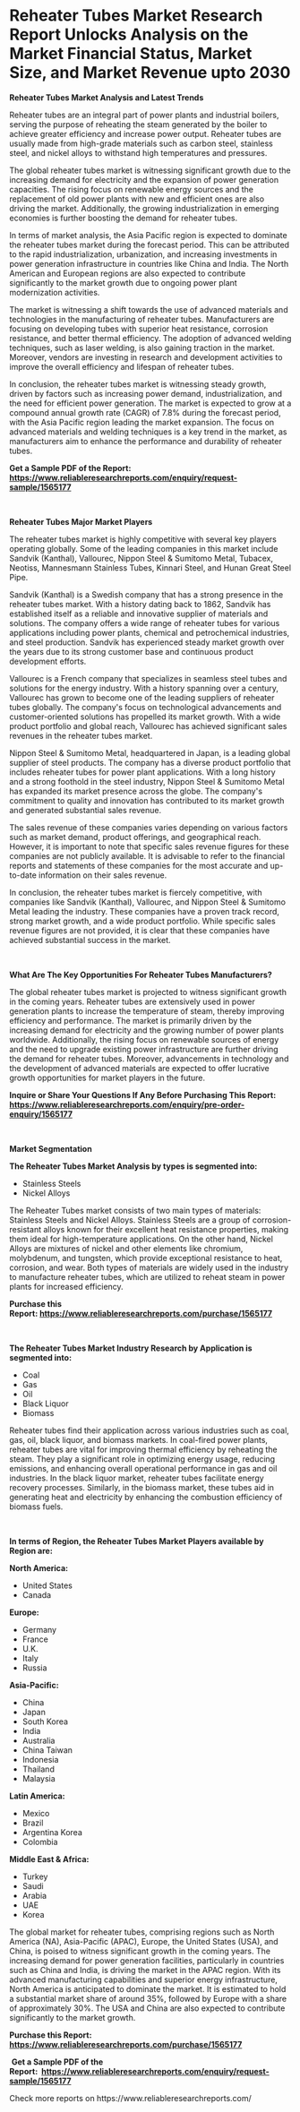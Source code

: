 <p><h1>Reheater Tubes Market Research Report Unlocks Analysis on the Market Financial Status, Market Size, and Market Revenue upto 2030</h1></p><p><strong>Reheater Tubes Market Analysis and Latest Trends</strong></p>
<p><p>Reheater tubes are an integral part of power plants and industrial boilers, serving the purpose of reheating the steam generated by the boiler to achieve greater efficiency and increase power output. Reheater tubes are usually made from high-grade materials such as carbon steel, stainless steel, and nickel alloys to withstand high temperatures and pressures.</p><p>The global reheater tubes market is witnessing significant growth due to the increasing demand for electricity and the expansion of power generation capacities. The rising focus on renewable energy sources and the replacement of old power plants with new and efficient ones are also driving the market. Additionally, the growing industrialization in emerging economies is further boosting the demand for reheater tubes.</p><p>In terms of market analysis, the Asia Pacific region is expected to dominate the reheater tubes market during the forecast period. This can be attributed to the rapid industrialization, urbanization, and increasing investments in power generation infrastructure in countries like China and India. The North American and European regions are also expected to contribute significantly to the market growth due to ongoing power plant modernization activities.</p><p>The market is witnessing a shift towards the use of advanced materials and technologies in the manufacturing of reheater tubes. Manufacturers are focusing on developing tubes with superior heat resistance, corrosion resistance, and better thermal efficiency. The adoption of advanced welding techniques, such as laser welding, is also gaining traction in the market. Moreover, vendors are investing in research and development activities to improve the overall efficiency and lifespan of reheater tubes.</p><p>In conclusion, the reheater tubes market is witnessing steady growth, driven by factors such as increasing power demand, industrialization, and the need for efficient power generation. The market is expected to grow at a compound annual growth rate (CAGR) of 7.8% during the forecast period, with the Asia Pacific region leading the market expansion. The focus on advanced materials and welding techniques is a key trend in the market, as manufacturers aim to enhance the performance and durability of reheater tubes.</p></p>
<p><strong>Get a Sample PDF of the Report:&nbsp; <a href="https://www.reliableresearchreports.com/enquiry/request-sample/1565177">https://www.reliableresearchreports.com/enquiry/request-sample/1565177</a></strong></p>
<p>&nbsp;</p>
<p><strong>Reheater Tubes Major Market Players</strong></p>
<p><p>The reheater tubes market is highly competitive with several key players operating globally. Some of the leading companies in this market include Sandvik (Kanthal), Vallourec, Nippon Steel & Sumitomo Metal, Tubacex, Neotiss, Mannesmann Stainless Tubes, Kinnari Steel, and Hunan Great Steel Pipe.</p><p>Sandvik (Kanthal) is a Swedish company that has a strong presence in the reheater tubes market. With a history dating back to 1862, Sandvik has established itself as a reliable and innovative supplier of materials and solutions. The company offers a wide range of reheater tubes for various applications including power plants, chemical and petrochemical industries, and steel production. Sandvik has experienced steady market growth over the years due to its strong customer base and continuous product development efforts.</p><p>Vallourec is a French company that specializes in seamless steel tubes and solutions for the energy industry. With a history spanning over a century, Vallourec has grown to become one of the leading suppliers of reheater tubes globally. The company's focus on technological advancements and customer-oriented solutions has propelled its market growth. With a wide product portfolio and global reach, Vallourec has achieved significant sales revenues in the reheater tubes market.</p><p>Nippon Steel & Sumitomo Metal, headquartered in Japan, is a leading global supplier of steel products. The company has a diverse product portfolio that includes reheater tubes for power plant applications. With a long history and a strong foothold in the steel industry, Nippon Steel & Sumitomo Metal has expanded its market presence across the globe. The company's commitment to quality and innovation has contributed to its market growth and generated substantial sales revenue.</p><p>The sales revenue of these companies varies depending on various factors such as market demand, product offerings, and geographical reach. However, it is important to note that specific sales revenue figures for these companies are not publicly available. It is advisable to refer to the financial reports and statements of these companies for the most accurate and up-to-date information on their sales revenue.</p><p>In conclusion, the reheater tubes market is fiercely competitive, with companies like Sandvik (Kanthal), Vallourec, and Nippon Steel & Sumitomo Metal leading the industry. These companies have a proven track record, strong market growth, and a wide product portfolio. While specific sales revenue figures are not provided, it is clear that these companies have achieved substantial success in the market.</p></p>
<p>&nbsp;</p>
<p><strong>What Are The Key Opportunities For Reheater Tubes Manufacturers?</strong></p>
<p><p>The global reheater tubes market is projected to witness significant growth in the coming years. Reheater tubes are extensively used in power generation plants to increase the temperature of steam, thereby improving efficiency and performance. The market is primarily driven by the increasing demand for electricity and the growing number of power plants worldwide. Additionally, the rising focus on renewable sources of energy and the need to upgrade existing power infrastructure are further driving the demand for reheater tubes. Moreover, advancements in technology and the development of advanced materials are expected to offer lucrative growth opportunities for market players in the future.</p></p>
<p><strong>Inquire or Share Your Questions If Any Before Purchasing This Report: <a href="https://www.reliableresearchreports.com/enquiry/pre-order-enquiry/1565177">https://www.reliableresearchreports.com/enquiry/pre-order-enquiry/1565177</a></strong></p>
<p>&nbsp;</p>
<p><strong>Market Segmentation</strong></p>
<p><strong>The Reheater Tubes Market Analysis by types is segmented into:</strong></p>
<p><ul><li>Stainless Steels</li><li>Nickel Alloys</li></ul></p>
<p><p>The Reheater Tubes market consists of two main types of materials: Stainless Steels and Nickel Alloys. Stainless Steels are a group of corrosion-resistant alloys known for their excellent heat resistance properties, making them ideal for high-temperature applications. On the other hand, Nickel Alloys are mixtures of nickel and other elements like chromium, molybdenum, and tungsten, which provide exceptional resistance to heat, corrosion, and wear. Both types of materials are widely used in the industry to manufacture reheater tubes, which are utilized to reheat steam in power plants for increased efficiency.</p></p>
<p><strong>Purchase this Report:&nbsp;<a href="https://www.reliableresearchreports.com/purchase/1565177">https://www.reliableresearchreports.com/purchase/1565177</a></strong></p>
<p>&nbsp;</p>
<p><strong>The Reheater Tubes Market Industry Research by Application is segmented into:</strong></p>
<p><ul><li>Coal</li><li>Gas</li><li>Oil</li><li>Black Liquor</li><li>Biomass</li></ul></p>
<p><p>Reheater tubes find their application across various industries such as coal, gas, oil, black liquor, and biomass markets. In coal-fired power plants, reheater tubes are vital for improving thermal efficiency by reheating the steam. They play a significant role in optimizing energy usage, reducing emissions, and enhancing overall operational performance in gas and oil industries. In the black liquor market, reheater tubes facilitate energy recovery processes. Similarly, in the biomass market, these tubes aid in generating heat and electricity by enhancing the combustion efficiency of biomass fuels.</p></p>
<p>&nbsp;</p>
<p><strong>In terms of Region, the Reheater Tubes Market Players available by Region are:</strong></p>
<p>
    <p> <strong> North America: </strong>
        <ul>
            <li>United States</li>
            <li>Canada</li>
        </ul>
        </p> 
    <p> <strong> Europe: </strong>
        <ul>
            <li>Germany</li>
            <li>France</li>
            <li>U.K.</li>
            <li>Italy</li>
            <li>Russia</li>
        </ul>
        </p> 
    <p> <strong> Asia-Pacific: </strong>
        <ul>
            <li>China</li>
            <li>Japan</li>
            <li>South Korea</li>
            <li>India</li>
            <li>Australia</li>
            <li>China Taiwan</li>
            <li>Indonesia</li>
            <li>Thailand</li>
            <li>Malaysia</li>
        </ul>
        </p> 
    <p> <strong> Latin America: </strong>
        <ul>
            <li>Mexico</li>
            <li>Brazil</li>
            <li>Argentina Korea</li>
            <li>Colombia</li>
        </ul>
        </p> 
    <p> <strong> Middle East & Africa: </strong>
        <ul>
            <li>Turkey</li>
            <li>Saudi</li>
            <li>Arabia</li>
            <li>UAE</li>
            <li>Korea</li>
        </ul>
    </p>
    </p>
<p><p>The global market for reheater tubes, comprising regions such as North America (NA), Asia-Pacific (APAC), Europe, the United States (USA), and China, is poised to witness significant growth in the coming years. The increasing demand for power generation facilities, particularly in countries such as China and India, is driving the market in the APAC region. With its advanced manufacturing capabilities and superior energy infrastructure, North America is anticipated to dominate the market. It is estimated to hold a substantial market share of around 35%, followed by Europe with a share of approximately 30%. The USA and China are also expected to contribute significantly to the market growth.</p></p>
<p><strong>Purchase this Report: <a href="https://www.reliableresearchreports.com/purchase/1565177">https://www.reliableresearchreports.com/purchase/1565177</a></strong></p>
<p>&nbsp;<strong>Get a Sample PDF of the Report:&nbsp;&nbsp;<a href="https://www.reliableresearchreports.com/enquiry/request-sample/1565177">https://www.reliableresearchreports.com/enquiry/request-sample/1565177</a></strong></p>
<p><strong></strong></p>
<p>Check more reports on https://www.reliableresearchreports.com/</p>